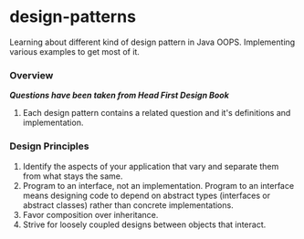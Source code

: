 # design-patterns

Learning about different kind of design pattern in Java OOPS. Implementing various examples to get most of it.

### Overview
***Questions have been taken from Head First Design Book***

1. Each design pattern contains a related question and it's definitions and implementation. 

### Design Principles
1. Identify the aspects of your application that vary and separate them from what stays the same. 
2. Program to an interface, not an implementation. 
        Program to an interface means designing code to depend on abstract types (interfaces or abstract classes) rather than concrete implementations.
3. Favor composition over inheritance.
4. Strive for loosely coupled designs between objects that interact.